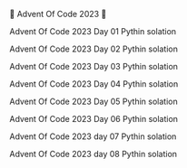 🎄 Advent Of Code 2023 🎄

Advent Of Code 2023 Day 01 Pythin solation 

Advent Of Code 2023 Day 02 Pythin solation 

Advent Of Code 2023 Day 03 Pythin solation 

Advent Of Code 2023 Day 04 Pythin solation 

Advent Of Code 2023 Day 05 Pythin solation 

Advent Of Code 2023 Day 06 Pythin solation 

Advent Of Code 2023 day 07 Pythin solation 

Advent Of Code 2023 day 08 Pythin solation 
